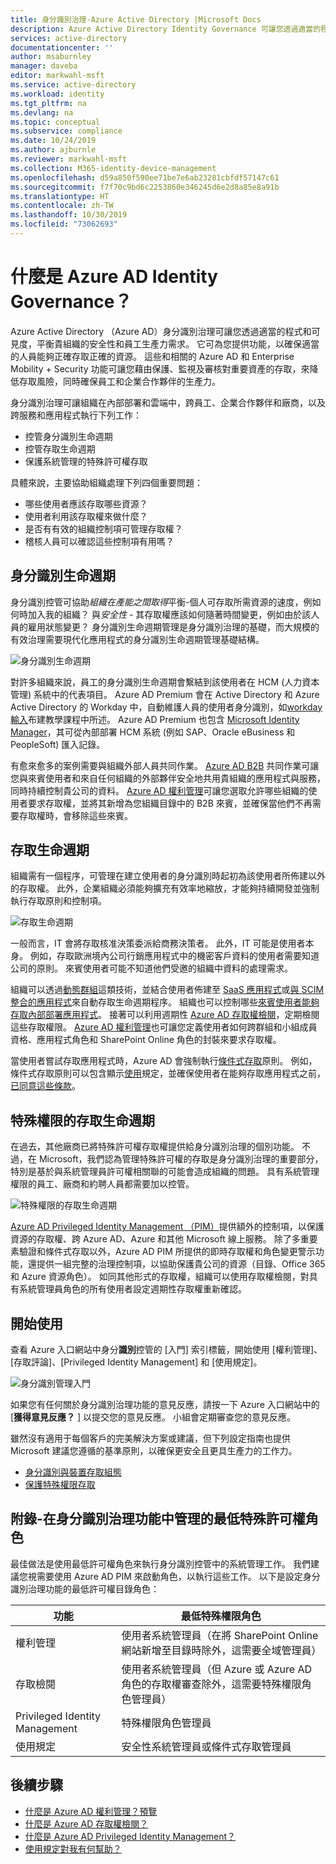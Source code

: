```yaml
---
title: 身分識別治理-Azure Active Directory |Microsoft Docs
description: Azure Active Directory Identity Governance 可讓您透過適當的程式和可見度，平衡貴組織的安全性和員工生產力的需求。
services: active-directory
documentationcenter: ''
author: msaburnley
manager: daveba
editor: markwahl-msft
ms.service: active-directory
ms.workload: identity
ms.tgt_pltfrm: na
ms.devlang: na
ms.topic: conceptual
ms.subservice: compliance
ms.date: 10/24/2019
ms.author: ajburnle
ms.reviewer: markwahl-msft
ms.collection: M365-identity-device-management
ms.openlocfilehash: d59a850f590ee71be7e6ab23281cbfdf57147c61
ms.sourcegitcommit: f7f70c9bd6c2253860e346245d6e2d8a85e8a91b
ms.translationtype: HT
ms.contentlocale: zh-TW
ms.lasthandoff: 10/30/2019
ms.locfileid: "73062693"
---
```

# <a name="what-is-azure-ad-identity-governance"></a>什麼是 Azure AD Identity Governance？

Azure Active Directory （Azure AD）身分識別治理可讓您透過適當的程式和可見度，平衡貴組織的安全性和員工生產力需求。 它可為您提供功能，以確保適當的人員能夠正確存取正確的資源。 這些和相關的 Azure AD 和 Enterprise Mobility + Security 功能可讓您藉由保護、監視及審核對重要資產的存取，來降低存取風險，同時確保員工和企業合作夥伴的生產力。  

身分識別治理可讓組織在內部部署和雲端中，跨員工、企業合作夥伴和廠商，以及跨服務和應用程式執行下列工作：

- 控管身分識別生命週期
- 控管存取生命週期
- 保護系統管理的特殊許可權存取

具體來說，主要協助組織處理下列四個重要問題：

- 哪些使用者應該存取哪些資源？
- 使用者利用該存取權來做什麼？
- 是否有有效的組織控制項可管理存取權？
- 稽核人員可以確認這些控制項有用嗎？

## <a name="identity-lifecycle"></a>身分識別生命週期

身分識別控管可協助*組織在產能之間取得*平衡-個人可存取所需資源的速度，例如何時加入我的組織？ 與*安全性* - 其存取權應該如何隨著時間變更，例如由於該人員的雇用狀態變更？  身分識別生命週期管理是身分識別治理的基礎，而大規模的有效治理需要現代化應用程式的身分識別生命週期管理基礎結構。

![身分識別生命週期](./media/identity-governance-overview/identity-lifecycle.png)

對許多組織來說，員工的身分識別生命週期會繫結到該使用者在 HCM (人力資本管理) 系統中的代表項目。  Azure AD Premium 會在 Active Directory 和 Azure Active Directory 的 Workday 中，自動維護人員的使用者身分識別，如[workday 輸入](../saas-apps/workday-inbound-tutorial.md)布建教學課程中所述。  Azure AD Premium 也包含 [Microsoft Identity Manager](/microsoft-identity-manager/)，其可從內部部署 HCM 系統 (例如 SAP、Oracle eBusiness 和 PeopleSoft) 匯入記錄。

有愈來愈多的案例需要與組織外部人員共同作業。 [Azure AD B2B](/azure/active-directory/b2b/) 共同作業可讓您與來賓使用者和來自任何組織的外部夥伴安全地共用貴組織的應用程式與服務，同時持續控制貴公司的資料。  [Azure AD 權利管理](entitlement-management-overview.md)可讓您選取允許哪些組織的使用者要求存取權，並將其新增為您組織目錄中的 B2B 來賓，並確保當他們不再需要存取權時，會移除這些來賓。

## <a name="access-lifecycle"></a>存取生命週期

組織需有一個程序，可管理在建立使用者的身分識別時起初為該使用者所佈建以外的存取權。  此外，企業組織必須能夠擴充有效率地縮放，才能夠持續開發並強制執行存取原則和控制項。

![存取生命週期](./media/identity-governance-overview/access-lifecycle.png)

一般而言，IT 會將存取核准決策委派給商務決策者。  此外，IT 可能是使用者本身。  例如，存取歐洲境內公司行銷應用程式中的機密客戶資料的使用者需要知道公司的原則。 來賓使用者可能不知道他們受邀的組織中資料的處理需求。

組織可以透過[動態群組](../users-groups-roles/groups-dynamic-membership.md)這類技術，並結合使用者佈建至 [SaaS 應用程式](../saas-apps/tutorial-list.md)或[與 SCIM 整合的應用程式](../manage-apps/use-scim-to-provision-users-and-groups.md)來自動存取生命週期程序。  組織也可以控制哪些[來賓使用者能夠存取內部部署應用程式](../b2b/hybrid-cloud-to-on-premises.md)。  接著可以利用週期性 [Azure AD 存取權檢閱](access-reviews-overview.md)，定期檢閱這些存取權限。   [Azure AD 權利管理](entitlement-management-overview.md)也可讓您定義使用者如何跨群組和小組成員資格、應用程式角色和 SharePoint Online 角色的封裝來要求存取權。

當使用者嘗試存取應用程式時，Azure AD 會強制執行[條件式存取](/azure/active-directory/conditional-access/)原則。 例如，條件式存取原則可以包含顯示[使用](../conditional-access/terms-of-use.md)規定，並確保使用者在能夠存取應用程式之前，[已同意這些條款](../conditional-access/require-tou.md)。

## <a name="privileged-access-lifecycle"></a>特殊權限的存取生命週期

在過去，其他廠商已將特殊許可權存取權提供給身分識別治理的個別功能。 不過，在 Microsoft，我們認為管理特殊許可權的存取是身分識別治理的重要部分，特別是基於與系統管理員許可權相關聯的可能會造成組織的問題。 具有系統管理權限的員工、廠商和約聘人員都需要加以控管。

![特殊權限的存取生命週期](./media/identity-governance-overview/privileged-access-lifecycle.png)

[Azure AD Privileged Identity Management （PIM）](../privileged-identity-management/pim-configure.md)提供額外的控制項，以保護資源的存取權、跨 Azure AD、Azure 和其他 Microsoft 線上服務。  除了多重要素驗證和條件式存取以外，Azure AD PIM 所提供的即時存取權和角色變更警示功能，還提供一組完整的治理控制項，以協助保護貴公司的資源（目錄、Office 365 和 Azure 資源角色）。 如同其他形式的存取權，組織可以使用存取權檢閱，對具有系統管理員角色的所有使用者設定週期性存取權重新確認。

## <a name="getting-started"></a>開始使用

查看 Azure 入口網站中身分**識別**控管的 [入門] 索引標籤，開始使用 [權利管理]、[存取評論]、[Privileged Identity Management] 和 [使用規定]。

![身分識別管理入門](./media/identity-governance-overview/getting-started.png)


如果您有任何關於身分識別治理功能的意見反應，請按一下 Azure 入口網站中的 [**獲得意見反應？** ] 以提交您的意見反應。 小組會定期審查您的意見反應。

雖然沒有適用于每個客戶的完美解決方案或建議，但下列設定指南也提供 Microsoft 建議您遵循的基準原則，以確保更安全且更具生產力的工作力。

- [身分識別與裝置存取組態](/microsoft-365/enterprise/microsoft-365-policies-configurations)
- [保護特殊權限存取](../users-groups-roles/directory-admin-roles-secure.md)

## <a name="appendix---least-privileged-roles-for-managing-in-identity-governance-features"></a>附錄-在身分識別治理功能中管理的最低特殊許可權角色

最佳做法是使用最低許可權角色來執行身分識別控管中的系統管理工作。 我們建議您視需要使用 Azure AD PIM 來啟動角色，以執行這些工作。 以下是設定身分識別治理功能的最低許可權目錄角色：

| 功能 | 最低特殊權限角色 |
| ------- | --------------------- |
| 權利管理 | 使用者系統管理員（在將 SharePoint Online 網站新增至目錄時除外，這需要全域管理員） |
| 存取檢閱 | 使用者系統管理員（但 Azure 或 Azure AD 角色的存取權審查除外，這需要特殊權限角色管理員） |
|Privileged Identity Management | 特殊權限角色管理員 |
| 使用規定 | 安全性系統管理員或條件式存取管理員 |

## <a name="next-steps"></a>後續步驟

- [什麼是 Azure AD 權利管理？預覽](entitlement-management-overview.md)
- [什麼是 Azure AD 存取權檢閱？](access-reviews-overview.md)
- [什麼是 Azure AD Privileged Identity Management？](../privileged-identity-management/pim-configure.md)
- [使用規定對我有何幫助？](active-directory-tou.md)


